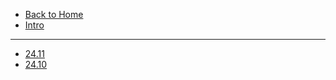 * [Back to Home](/readme.md)
* [Intro](/logs/readme.md)
---


* [24.11](/logs/logs/24-11.md)
* [24.10](/logs/logs/24-10.md)
